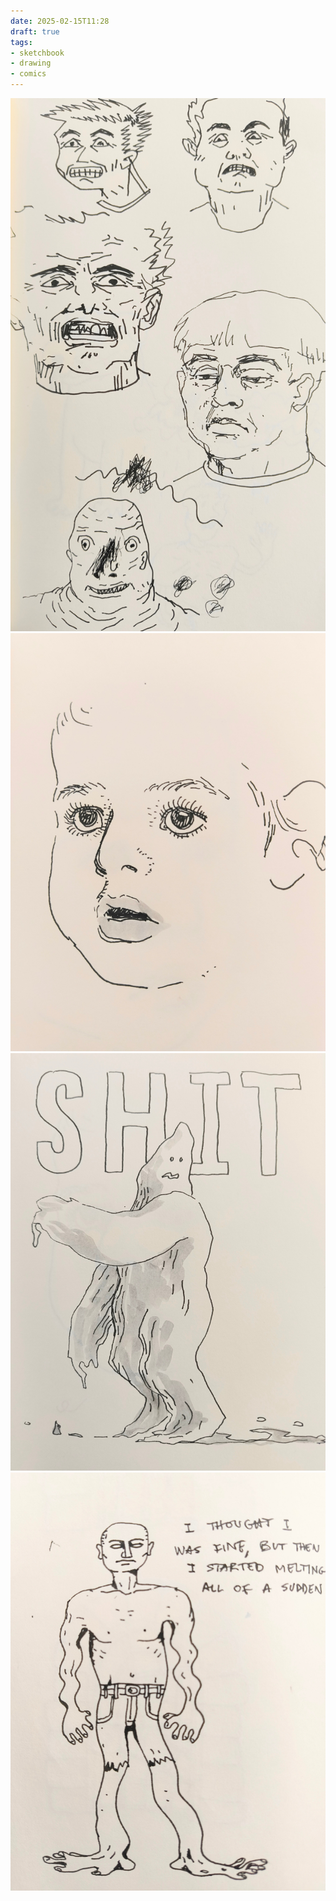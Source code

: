 ```yaml
---
date: 2025-02-15T11:28
draft: true
tags:
- sketchbook
- drawing
- comics
---
```

![attachment-2025-02-15](../attachment/zettel-notes/attachment-2025-02-15.jpg)
![attachment-2025-02-15_1](../attachment/zettel-notes/attachment-2025-02-15_1.jpg)
![attachment-2025-02-15_2](../attachment/zettel-notes/attachment-2025-02-15_2.jpg)
![attachment-2025-02-15_3](../attachment/zettel-notes/attachment-2025-02-15_3.jpg)
